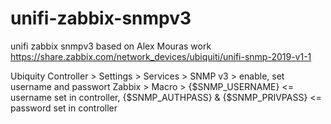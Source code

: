 # unifi-zabbix-snmpv3
unifi zabbix snmpv3
based on Alex Mouras work https://share.zabbix.com/network_devices/ubiquiti/unifi-snmp-2019-v1-1

Ubiquity Controller > Settings > Services > SNMP v3 > enable, set username and passwort
Zabbix > Macro > 
{$SNMP_USERNAME} <= username set in controller, 
{$SNMP_AUTHPASS} & {$SNMP_PRIVPASS} <= password set in controller

